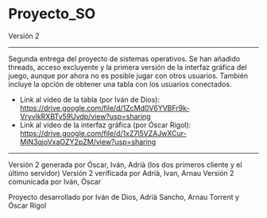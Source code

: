 # Proyecto_SO

Versión 2
____________________________________________________________________________________________________________________________________________
Segunda entrega del proyecto de sistemas operativos. Se han añadido threads, acceso excluyente y la primera versión de la interfaz gráfica 
del juego, aunque por ahora no es posible jugar con otros usuarios. También incluye la opción de obtener una tabla con los usuarios 
conectados.

- Link al vídeo de la tabla (por Iván de Dios): https://drive.google.com/file/d/1ZcMd0V6YVBFr9k-VryvlkRXBTy59Uvdp/view?usp=sharing
- Link al vídeo de la interfaz gráfica (por Óscar Rigol): https://drive.google.com/file/d/1xZ7l5VZAJwXCur-MjN3qjoVxaOZY2pZM/view?usp=sharing
____________________________________________________________________________________________________________________________________________

Versión 2 generada por Óscar, Iván, Adrià (los dos primeros cliente y el último servidor)
Versión 2 verificada por Adrià, Ivan, Arnau
Versión 2 comunicada por Iván, Óscar

Proyecto desarrollado por Iván de Dios, Adrià Sancho, Arnau Torrent y Óscar Rigol
